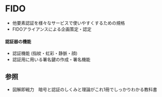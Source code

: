 # FIDO
- 他要素認証を様々なサービスで使いやすくするための規格
- FIDOアライアンスによる企画策定・認定

#### 認証器の機能
- 認証機能 (指紋・虹彩・静脈・顔)
- 認証用に用いる署名鍵の作成・署名機能

## 参照
- 図解即戦力　暗号と認証のしくみと理論がこれ1冊でしっかりわかる教科書
